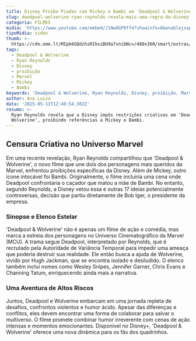 ```yaml
---
title: Disney Proíbe Piadas com Mickey e Bambi em 'Deadpool & Wolverine'
slug: deadpool-wolverine-ryan-reynolds-revela-mais-uma-regra-da-disney-pro-filme
categoria: FILMES
midia: 'https://www.youtube.com/embed/J1NwOGP0ff4?showinfo=0&enablejsapi=1'
tipoMidia: video
thumb: >-
  https://cdn.ome.lt/MIpk6GQdzhsRIkxiBU9a7vnibNc=/480x360/smart/extras/conteudos/Captura_de_tela_2025-05-13_085603.png
tags:
  - Deadpool & Wolverine
  - Ryan Reynolds
  - Disney
  - proibição
  - Marvel
  - Mickey
  - Bambi
keywords: 'Deadpool & Wolverine, Ryan Reynolds, Disney, proibição, Marvel, Mickey, Bambi'
author: Ana Luiza
data: '2025-05-13T12:40:54.302Z'
resumo: >-
  Ryan Reynolds revela que a Disney impôs restrições criativas em 'Deadpool &
  Wolverine', proibindo referências a Mickey e Bambi.
---
```


## Censura Criativa no Universo Marvel

Em uma recente revelação, Ryan Reynolds compartilhou que 'Deadpool & Wolverine', o novo filme que une dois dos personagens mais queridos da Marvel, enfrentou proibições específicas da Disney. Além de Mickey, outro ícone intocável foi Bambi. Originalmente, o filme incluiria uma cena onde Deadpool confrontaria o caçador que matou a mãe de Bambi. No entanto, segundo Reynolds, a Disney vetou essa e outras 17 ideias potencialmente controversas, decisão que partiu diretamente de Bob Iger, o presidente da empresa.

### Sinopse e Elenco Estelar

'Deadpool & Wolverine' não é apenas um filme de ação e comédia, mas marca a estreia dos personagens no Universo Cinematográfico da Marvel (MCU). A trama segue Deadpool, interpretado por Reynolds, que é recrutado pela Autoridade de Variância Temporal para impedir uma ameaça que poderia destruir sua realidade. Ele então busca a ajuda de Wolverine, vivido por Hugh Jackman, que se encontra isolado e desiludido. O elenco também inclui nomes como Wesley Snipes, Jennifer Garner, Chris Evans e Channing Tatum, enriquecendo ainda mais a narrativa.

### Uma Aventura de Altos Riscos

Juntos, Deadpool e Wolverine embarcam em uma jornada repleta de desafios, confrontos violentos e humor ácido. Apesar das diferenças e conflitos, eles devem encontrar uma forma de colaborar para salvar o multiverso. O filme promete combinar humor irreverente com cenas de ação intensas e momentos emocionantes. Disponível no Disney+, 'Deadpool & Wolverine' oferece uma nova dinâmica para os fãs dos quadrinhos.
